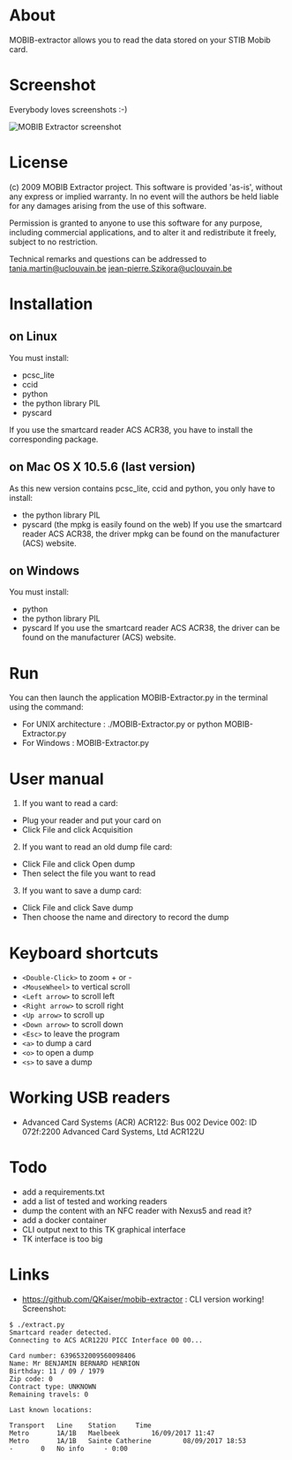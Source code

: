 # About

MOBIB-extractor allows you to read the data stored on your STIB Mobib card.

# Screenshot

Everybody loves screenshots :-)

![MOBIB Extractor screenshot](https://raw.githubusercontent.com/zoobab/mobib-extractor/master/mobib-extractor-screenshot.png)

# License

(c) 2009 MOBIB Extractor project. This software is provided 'as-is',
without any express or implied warranty. In no event will the authors be held
liable for any damages arising from the use of this software.

Permission is granted to anyone to use this software for any purpose,
including commercial applications, and to alter it and redistribute it
freely, subject to no restriction.

Technical remarks and questions can be addressed to
<tania.martin@uclouvain.be>
<jean-pierre.Szikora@uclouvain.be>

# Installation

## on Linux

You must install:
- pcsc_lite
- ccid
- python
- the python library PIL 
- pyscard

If you use the smartcard reader ACS ACR38, you have to install the
corresponding package.


## on Mac OS X 10.5.6 (last version)

As this new version contains pcsc_lite, ccid and python, you only have to
install:
- the python library PIL
- pyscard (the mpkg is easily found on the web)
If you use the smartcard reader ACS ACR38, the driver mpkg can be found on the
manufacturer (ACS) website.


## on Windows

You must install:
- python
- the python library PIL
- pyscard
If you use the smartcard reader ACS ACR38, the driver can be found on the
manufacturer (ACS) website.

# Run

You can then launch the application MOBIB-Extractor.py in the terminal using
the command:
- For UNIX architecture : ./MOBIB-Extractor.py or python MOBIB-Extractor.py
- For Windows : MOBIB-Extractor.py

# User manual

1. If you want to read a card:
  * Plug your reader and put your card on
  * Click File and click Acquisition
2. If you want to read an old dump file card:
  * Click File and click Open dump
  * Then select the file you want to read
3. If you want to save a dump card:
  * Click File and click Save dump
  * Then choose the name and directory to record the dump

# Keyboard shortcuts

- ```<Double-Click>``` to zoom + or -
- ```<MouseWheel>``` to vertical scroll
- ```<Left arrow>``` to scroll left
- ```<Right arrow>``` to scroll right
- ```<Up arrow>``` to scroll up
- ```<Down arrow>``` to scroll down
- ```<Esc>``` to leave the program
- ```<a>``` to dump a card
- ```<o>``` to open a dump
- ```<s>``` to save a dump

# Working USB readers

* Advanced Card Systems (ACR) ACR122: Bus 002 Device 002: ID 072f:2200 Advanced Card Systems, Ltd ACR122U

# Todo

* add a requirements.txt
* add a list of tested and working readers
* dump the content with an NFC reader with Nexus5 and read it?
* add a docker container
* CLI output next to this TK graphical interface
* TK interface is too big

# Links

* https://github.com/QKaiser/mobib-extractor : CLI version working! Screenshot:
```
$ ./extract.py
Smartcard reader detected.
Connecting to ACS ACR122U PICC Interface 00 00...
 
Card number: 6396532009560098406
Name: Mr BENJAMIN BERNARD HENRION                          
Birthday: 11 / 09 / 1979
Zip code: 0
Contract type: UNKNOWN
Remaining travels: 0
 
Last known locations:
 
Transport   Line    Station     Time
Metro       1A/1B   Maelbeek        16/09/2017 11:47
Metro       1A/1B   Sainte Catherine        08/09/2017 18:53
-       0   No info     - 0:00
```
